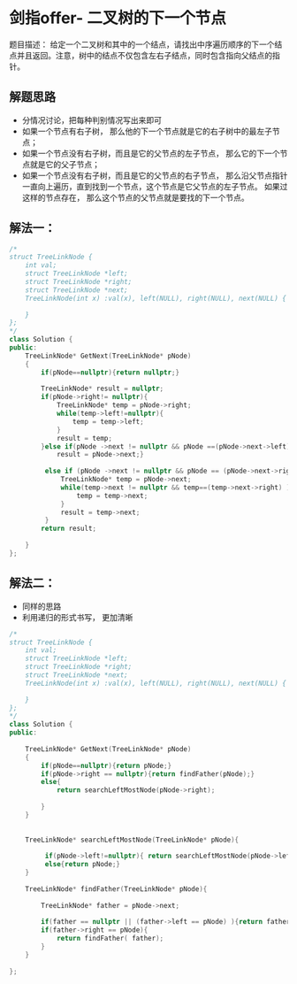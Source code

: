 # 剑指offer- 二叉树的下一个节点
题目描述：
给定一个二叉树和其中的一个结点，请找出中序遍历顺序的下一个结点并且返回。注意，树中的结点不仅包含左右子结点，同时包含指向父结点的指针。

## 解题思路

- 分情况讨论，把每种判别情况写出来即可
- 如果一个节点有右子树， 那么他的下一个节点就是它的右子树中的最左子节点；
- 如果一个节点没有右子树，而且是它的父节点的左子节点， 那么它的下一个节点就是它的父子节点；
- 如果一个节点没有右子树，而且是它的父节点的右子节点， 那么沿父节点指针一直向上遍历，直到找到一个节点，这个节点是它父节点的左子节点。
如果过这样的节点存在， 那么这个节点的父节点就是要找的下一个节点。

## 解法一：
```c++
/*
struct TreeLinkNode {
    int val;
    struct TreeLinkNode *left;
    struct TreeLinkNode *right;
    struct TreeLinkNode *next;
    TreeLinkNode(int x) :val(x), left(NULL), right(NULL), next(NULL) {
        
    }
};
*/
class Solution {
public:
    TreeLinkNode* GetNext(TreeLinkNode* pNode)
    {
        if(pNode==nullptr){return nullptr;}
        
        TreeLinkNode* result = nullptr;
        if(pNode->right!= nullptr){
            TreeLinkNode* temp = pNode->right;
            while(temp->left!=nullptr){
                temp = temp->left;
            }
            result = temp;
        }else if(pNode ->next != nullptr && pNode ==(pNode->next->left)){
            result = pNode->next;}
        
         else if (pNode ->next != nullptr && pNode == (pNode->next->right) ){
             TreeLinkNode* temp = pNode->next;
             while(temp->next != nullptr && temp==(temp->next->right) ){
                 temp = temp->next;
             }
             result = temp->next;
         }
        return result;
        
    }
};

```


## 解法二：
- 同样的思路
- 利用递归的形式书写， 更加清晰

```c++
/*
struct TreeLinkNode {
    int val;
    struct TreeLinkNode *left;
    struct TreeLinkNode *right;
    struct TreeLinkNode *next;
    TreeLinkNode(int x) :val(x), left(NULL), right(NULL), next(NULL) {
        
    }
};
*/
class Solution {
public:
    
    TreeLinkNode* GetNext(TreeLinkNode* pNode)
    {   
        if(pNode==nullptr){return pNode;}
        if(pNode->right == nullptr){return findFather(pNode);}
        else{
            return searchLeftMostNode(pNode->right);
            
        }
    }
    
    
    TreeLinkNode* searchLeftMostNode(TreeLinkNode* pNode){
        
         if(pNode->left!=nullptr){ return searchLeftMostNode(pNode->left);}
         else{return pNode;}
    }
    
    TreeLinkNode* findFather(TreeLinkNode* pNode){
        
        TreeLinkNode* father = pNode->next;
        
        if(father == nullptr || (father->left == pNode) ){return father;}
        if(father->right == pNode){
            return findFather( father);
        }
    }
    
};
```
